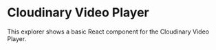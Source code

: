 # Cloudinary Video Player

This explorer shows a basic React component for the Cloudinary Video Player.
